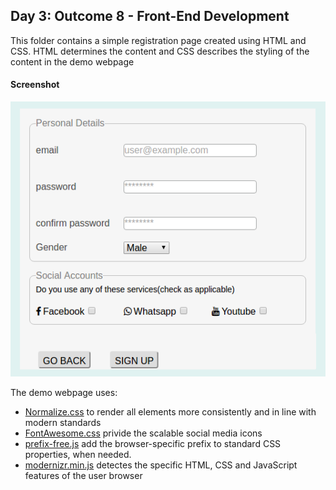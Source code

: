 
## Day 3: Outcome 8 - Front-End Development
This folder contains a simple registration page created using HTML and CSS. HTML determines the content and CSS describes the styling of the content in the demo webpage

#### Screenshot ####
![picture of the demo site](./screenshot.png  "Screenshot")



The demo webpage uses:

* [Normalize.css](https://necolas.github.io/normalize.css/) to render all elements more consistently and in line with modern standards
* [FontAwesome.css](http://fontawesome.io/) privide the scalable social media icons
* [prefix-free.js](https://leaverou.github.io/prefixfree/) add the browser-specific prefix to standard CSS properties, when needed.
* [modernizr.min.js](https://modernizr.com/) detectes the specific HTML, CSS and JavaScript features of the user browser
